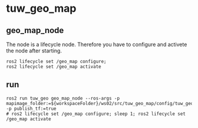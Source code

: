 
# tuw_geo_map

## geo_map_node
The node is a lifecycle node. Therefore you have to configure and activete the node after starting.
```
ros2 lifecycle set /geo_map configure; 
ros2 lifecycle set /geo_map activate
```

## run
```
ros2 run tuw_geo geo_map_node --ros-args -p mapimage_folder:=${workspaceFolder}/ws02/src/tuw_geo_map/config/tuw_geo_map/straden/ -p publish_tf:=true
# ros2 lifecycle set /geo_map configure; sleep 1; ros2 lifecycle set /geo_map activate
```
